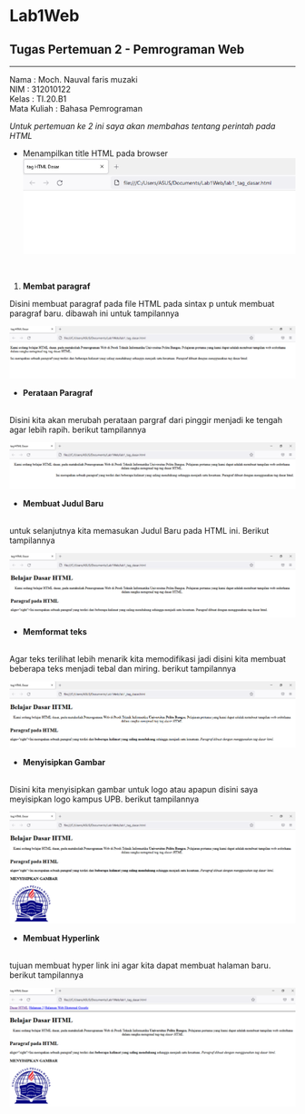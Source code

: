 # Lab1Web
## Tugas Pertemuan 2 - Pemrograman Web

<hr>
 
 Nama : Moch. Nauval faris muzaki <br>
 NIM : 312010122 <br>
 Kelas : TI.20.B1 <br>
 Mata Kuliah : Bahasa Pemrograman

*Untuk pertemuan  ke 2 ini saya akan membahas tentang perintah pada HTML*

- Menampilkan title HTML pada browser <br>
![Gambar title HTML](pictures/titlehtml.PNG)

<br>

 1. **Membat paragraf**

  Disini membuat paragraf pada file HTML pada sintax p untuk membuat paragraf baru. dibawah ini untuk tampilannya

 ![Membuat Paragraf Baru](pictures/paragraf1.PNG)
 - **Perataan Paragraf**
 <br>
 Disini kita akan merubah perataan pargraf dari pinggir menjadi ke tengah agar lebih rapih. berikut tampilannya

 ![Membuat Paragraf Baru](pictures/perataan-paragraf.PNG)

 - **Membuat Judul Baru**

 <br>
untuk selanjutnya kita memasukan Judul Baru pada HTML ini. Berikut tampilannya

![Membuat Judul Baru](pictures/judulbaru.PNG)

- **Memformat teks**

<br>
Agar teks terilihat lebih menarik kita memodifikasi jadi disini kita membuat beberapa teks menjadi tebal dan miring. berikut tampilannya

![Memformat teks](pictures/memformatteks.PNG)

- **Menyisipkan Gambar**

<br>
Disini kita menyisipkan gambar untuk logo atau apapun disini saya meyisipkan logo kampus UPB. berikut tampilannya

![Menyisipkan Gambar](pictures/logokampus.PNG)

- **Membuat Hyperlink**

<br>
tujuan membuat hyper link ini agar kita dapat membuat halaman baru. berikut tampilannya

![Membuat Hyperlink](pictures/membuathyperlink.PNG)
